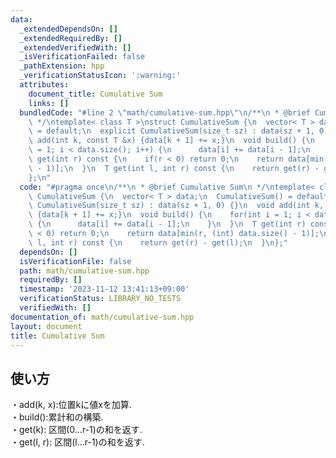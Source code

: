 ```yaml
---
data:
  _extendedDependsOn: []
  _extendedRequiredBy: []
  _extendedVerifiedWith: []
  _isVerificationFailed: false
  _pathExtension: hpp
  _verificationStatusIcon: ':warning:'
  attributes:
    document_title: Cumulative Sum
    links: []
  bundledCode: "#line 2 \"math/cumulative-sum.hpp\"\n/**\n * @brief Cumulative Sum\n\
    \ */\ntemplate< class T >\nstruct CumulativeSum {\n  vector< T > data;\n  CumulativeSum()\
    \ = default;\n  explicit CumulativeSum(size_t sz) : data(sz + 1, 0) {}\n  void\
    \ add(int k, const T &x) {data[k + 1] += x;}\n  void build() {\n    for(int i\
    \ = 1; i < data.size(); i++) {\n      data[i] += data[i - 1];\n    }\n  }\n  T\
    \ get(int r) const {\n    if(r < 0) return 0;\n    return data[min(r, (int) data.size()\
    \ - 1)];\n  }\n  T get(int l, int r) const {\n    return get(r) - get(l);\n  }\n\
    };\n"
  code: "#pragma once\n/**\n * @brief Cumulative Sum\n */\ntemplate< class T >\nstruct\
    \ CumulativeSum {\n  vector< T > data;\n  CumulativeSum() = default;\n  explicit\
    \ CumulativeSum(size_t sz) : data(sz + 1, 0) {}\n  void add(int k, const T &x)\
    \ {data[k + 1] += x;}\n  void build() {\n    for(int i = 1; i < data.size(); i++)\
    \ {\n      data[i] += data[i - 1];\n    }\n  }\n  T get(int r) const {\n    if(r\
    \ < 0) return 0;\n    return data[min(r, (int) data.size() - 1)];\n  }\n  T get(int\
    \ l, int r) const {\n    return get(r) - get(l);\n  }\n};"
  dependsOn: []
  isVerificationFile: false
  path: math/cumulative-sum.hpp
  requiredBy: []
  timestamp: '2023-11-12 13:41:13+09:00'
  verificationStatus: LIBRARY_NO_TESTS
  verifiedWith: []
documentation_of: math/cumulative-sum.hpp
layout: document
title: Cumulative Sum
---
```


## 使い方

・add(k, x):位置kに値xを加算.<br>
・build():累計和の構築.<br>
・get(k): 区間(0...r-1)の和を返す.<br>
・get(l, r): 区間(l...r-1)の和を返す.<br>
